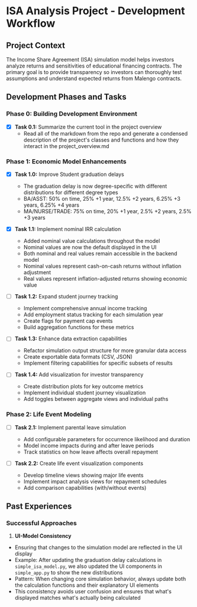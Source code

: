 # ISA Analysis Project - Development Workflow

## Project Context

The Income Share Agreement (ISA) simulation model helps investors analyze returns and sensitivities of educational financing contracts. The primary goal is to provide transparency so investors can thoroughly test assumptions and understand expected returns from Malengo contracts.

## Development Phases and Tasks

### Phase 0: Building Development Environment

- [x] **Task 0.1:** Summarize the current tool in the project overview
  - Read all of the markdown from the repo and generate a condensed description of the project's classes and functions and how they interact in the project_overview.md

### Phase 1: Economic Model Enhancements

- [x] **Task 1.0:** Improve Student graduation delays
  - The graduation delay is now degree-specific with different distributions for different degree types
  - BA/ASST: 50% on time, 25% +1 year, 12.5% +2 years, 6.25% +3 years, 6.25% +4 years
  - MA/NURSE/TRADE: 75% on time, 20% +1 year, 2.5% +2 years, 2.5% +3 years

- [x] **Task 1.1:** Implement nominal IRR calculation
  - Added nominal value calculations throughout the model
  - Nominal values are now the default displayed in the UI
  - Both nominal and real values remain accessible in the backend model
  - Nominal values represent cash-on-cash returns without inflation adjustment
  - Real values represent inflation-adjusted returns showing economic value

- [ ] **Task 1.2:** Expand student journey tracking
  - Implement comprehensive annual income tracking
  - Add employment status tracking for each simulation year
  - Create flags for payment cap events
  - Build aggregation functions for these metrics

- [ ] **Task 1.3:** Enhance data extraction capabilities
  - Refactor simulation output structure for more granular data access
  - Create exportable data formats (CSV, JSON)
  - Implement filtering capabilities for specific subsets of results

- [ ] **Task 1.4:** Add visualization for investor transparency
  - Create distribution plots for key outcome metrics
  - Implement individual student journey visualization
  - Add toggles between aggregate views and individual paths

### Phase 2: Life Event Modeling

- [ ] **Task 2.1:** Implement parental leave simulation
  - Add configurable parameters for occurrence likelihood and duration
  - Model income impacts during and after leave periods
  - Track statistics on how leave affects overall repayment

- [ ] **Task 2.2:** Create life event visualization components
  - Develop timeline views showing major life events
  - Implement impact analysis views for repayment schedules
  - Add comparison capabilities (with/without events)


## Past Experiences

### Successful Approaches

1.  **UI-Model Consistency**
   - Ensuring that changes to the simulation model are reflected in the UI display
   - Example: After updating the graduation delay calculations in `simple_isa_model.py`, we also updated the UI components in `simple_app.py` to show the new distributions
   - Pattern: When changing core simulation behavior, always update both the calculation functions and their explanatory UI elements
   - This consistency avoids user confusion and ensures that what's displayed matches what's actually being calculated